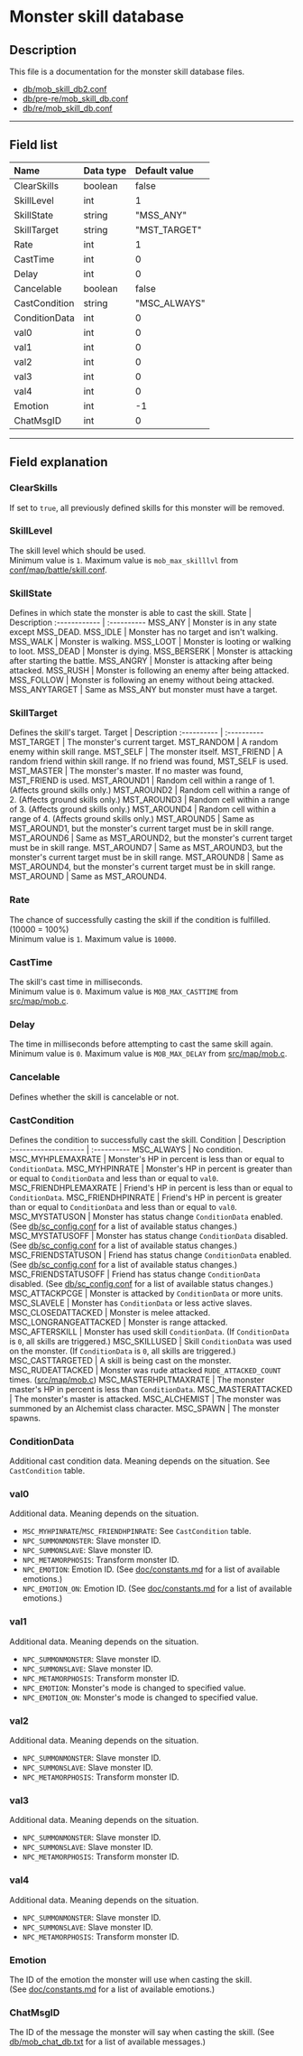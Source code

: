 # Monster skill database

<!--
## Copyright
> This file is part of Hercules.
> http://herc.ws - http://github.com/HerculesWS/Hercules
> 
> Copyright (C) 2020 Hercules Dev Team
> 
> Hercules is free software: you can redistribute it and/or modify it under the terms of the GNU General Public License as published by the Free Software Foundation, either version 3 of the License, or (at your option) any later version.
> 
> This program is distributed in the hope that it will be useful, but WITHOUT ANY WARRANTY; without even the implied warranty of MERCHANTABILITY or FITNESS FOR A PARTICULAR PURPOSE. 
> See the GNU General Public License for more details.
>
> You should have received a copy of the GNU General Public License along with this program.  
> If not, see <http://www.gnu.org/licenses/>.
-->

## Description
This file is a documentation for the monster skill database files.
 * [db/mob_skill_db2.conf](../db/mob_skill_db2.conf)
 * [db/pre-re/mob_skill_db.conf](../db/pre-re/mob_skill_db.conf)
 * [db/re/mob_skill_db.conf](../db/re/mob_skill_db.conf)

--------------------------------------------------------------

## Field list

Name          | Data type | Default value
:------------ | :-------- | :------------
ClearSkills   | boolean   | false
SkillLevel    | int       | 1
SkillState    | string    | "MSS_ANY"
SkillTarget   | string    | "MST_TARGET"
Rate          | int       | 1
CastTime      | int       | 0
Delay         | int       | 0
Cancelable    | boolean   | false
CastCondition | string    | "MSC_ALWAYS"
ConditionData | int       | 0
val0          | int       | 0
val1          | int       | 0
val2          | int       | 0
val3          | int       | 0
val4          | int       | 0
Emotion       | int       | -1
ChatMsgID     | int       | 0

--------------------------------------------------------------

## Field explanation

### ClearSkills
If set to `true`, all previously defined skills for this monster will be removed.

### SkillLevel
The skill level which should be used.  
Minimum value is `1`. Maximum value is `mob_max_skilllvl` from [conf/map/battle/skill.conf](../conf/map/battle/skill.conf).

### SkillState
Defines in which state the monster is able to cast the skill.
State         | Description
:------------ | :----------
MSS_ANY       | Monster is in any state except MSS_DEAD.
MSS_IDLE      | Monster has no target and isn't walking.
MSS_WALK      | Monster is walking.
MSS_LOOT      | Monster is looting or walking to loot.
MSS_DEAD      | Monster is dying.
MSS_BERSERK   | Monster is attacking after starting the battle.
MSS_ANGRY     | Monster is attacking after being attacked.
MSS_RUSH      | Monster is following an enemy after being attacked.
MSS_FOLLOW    | Monster is following an enemy without being attacked.
MSS_ANYTARGET | Same as MSS_ANY but monster must have a target.

### SkillTarget
Defines the skill's target.
Target      | Description
:---------- | :----------
MST_TARGET  | The monster's current target.
MST_RANDOM  | A random enemy within skill range.
MST_SELF    | The monster itself.
MST_FRIEND  | A random friend within skill range. If no friend was found, MST_SELF is used.
MST_MASTER  | The monster's master. If no master was found, MST_FRIEND is used.
MST_AROUND1 | Random cell within a range of 1. (Affects ground skills only.)
MST_AROUND2 | Random cell within a range of 2. (Affects ground skills only.)
MST_AROUND3 | Random cell within a range of 3. (Affects ground skills only.)
MST_AROUND4 | Random cell within a range of 4. (Affects ground skills only.)
MST_AROUND5 | Same as MST_AROUND1, but the monster's current target must be in skill range.
MST_AROUND6 | Same as MST_AROUND2, but the monster's current target must be in skill range.
MST_AROUND7 | Same as MST_AROUND3, but the monster's current target must be in skill range.
MST_AROUND8 | Same as MST_AROUND4, but the monster's current target must be in skill range.
MST_AROUND  | Same as MST_AROUND4.

### Rate
The chance of successfully casting the skill if the condition is fulfilled. (10000 = 100%)  
Minimum value is `1`. Maximum value is `10000`.

### CastTime
The skill's cast time in milliseconds.  
Minimum value is `0`. Maximum value is `MOB_MAX_CASTTIME` from [src/map/mob.c](../src/map/mob.c).

### Delay
The time in milliseconds before attempting to cast the same skill again.  
Minimum value is `0`. Maximum value is `MOB_MAX_DELAY` from [src/map/mob.c](../src/map/mob.c).

### Cancelable
Defines whether the skill is cancelable or not.

### CastCondition
Defines the condition to successfully cast the skill.
Condition             | Description
:-------------------- | :----------
MSC_ALWAYS            | No condition.
MSC_MYHPLEMAXRATE     | Monster's HP in percent is less than or equal to `ConditionData`.
MSC_MYHPINRATE        | Monster's HP in percent is greater than or equal to `ConditionData` and less than or equal to `val0`.
MSC_FRIENDHPLEMAXRATE | Friend's HP in percent is less than or equal to `ConditionData`.
MSC_FRIENDHPINRATE    | Friend's HP in percent is greater than or equal to `ConditionData` and less than or equal to `val0`.
MSC_MYSTATUSON        | Monster has status change `ConditionData` enabled. (See [db/sc_config.conf](../db/sc_config.conf) for a list of available status changes.)
MSC_MYSTATUSOFF       | Monster has status change `ConditionData` disabled. (See [db/sc_config.conf](../db/sc_config.conf) for a list of available status changes.)
MSC_FRIENDSTATUSON    | Friend has status change `ConditionData` enabled. (See [db/sc_config.conf](../db/sc_config.conf) for a list of available status changes.)
MSC_FRIENDSTATUSOFF   | Friend has status change `ConditionData` disabled. (See [db/sc_config.conf](../db/sc_config.conf) for a list of available status changes.)
MSC_ATTACKPCGE        | Monster is attacked by `ConditionData` or more units.
MSC_SLAVELE           | Monster has `ConditionData` or less active slaves.
MSC_CLOSEDATTACKED    | Monster is melee attacked.
MSC_LONGRANGEATTACKED | Monster is range attacked.
MSC_AFTERSKILL        | Monster has used skill `ConditionData`. (If `ConditionData` is `0`, all skills are triggered.)
MSC_SKILLUSED         | Skill `ConditionData` was used on the monster. (If `ConditionData` is `0`, all skills are triggered.)
MSC_CASTTARGETED      | A skill is being cast on the monster.
MSC_RUDEATTACKED      | Monster was rude attacked `RUDE_ATTACKED_COUNT` times. ([src/map/mob.c](../src/map/mob.c))
MSC_MASTERHPLTMAXRATE | The monster master's HP in percent is less than `ConditionData`.
MSC_MASTERATTACKED    | The monster's master is attacked.
MSC_ALCHEMIST         | The monster was summoned by an Alchemist class character.
MSC_SPAWN             | The monster spawns.

### ConditionData
Additional cast condition data. Meaning depends on the situation. See `CastCondition` table.

### val0
Additional data. Meaning depends on the situation.
 * `MSC_MYHPINRATE`/`MSC_FRIENDHPINRATE`: See `CastCondition` table.
 * `NPC_SUMMONMONSTER`: Slave monster ID.
 * `NPC_SUMMONSLAVE`: Slave monster ID.
 * `NPC_METAMORPHOSIS`: Transform monster ID.
 * `NPC_EMOTION`: Emotion ID. (See [doc/constants.md](./constants.md) for a list of available emotions.)
 * `NPC_EMOTION_ON`: Emotion ID. (See [doc/constants.md](./constants.md) for a list of available emotions.)

### val1
Additional data. Meaning depends on the situation.
 * `NPC_SUMMONMONSTER`: Slave monster ID.
 * `NPC_SUMMONSLAVE`: Slave monster ID.
 * `NPC_METAMORPHOSIS`: Transform monster ID.
 * `NPC_EMOTION`: Monster's mode is changed to specified value.
 * `NPC_EMOTION_ON`: Monster's mode is changed to specified value.

### val2
Additional data. Meaning depends on the situation.
 * `NPC_SUMMONMONSTER`: Slave monster ID.
 * `NPC_SUMMONSLAVE`: Slave monster ID.
 * `NPC_METAMORPHOSIS`: Transform monster ID.

### val3
Additional data. Meaning depends on the situation.
 * `NPC_SUMMONMONSTER`: Slave monster ID.
 * `NPC_SUMMONSLAVE`: Slave monster ID.
 * `NPC_METAMORPHOSIS`: Transform monster ID.

### val4
Additional data. Meaning depends on the situation.
 * `NPC_SUMMONMONSTER`: Slave monster ID.
 * `NPC_SUMMONSLAVE`: Slave monster ID.
 * `NPC_METAMORPHOSIS`: Transform monster ID.

### Emotion
The ID of the emotion the monster will use when casting the skill.  
(See [doc/constants.md](./constants.md) for a list of available emotions.)

### ChatMsgID
The ID of the message the monster will say when casting the skill.
(See [db/mob_chat_db.txt](../db/mob_chat_db.txt) for a list of available messages.)
